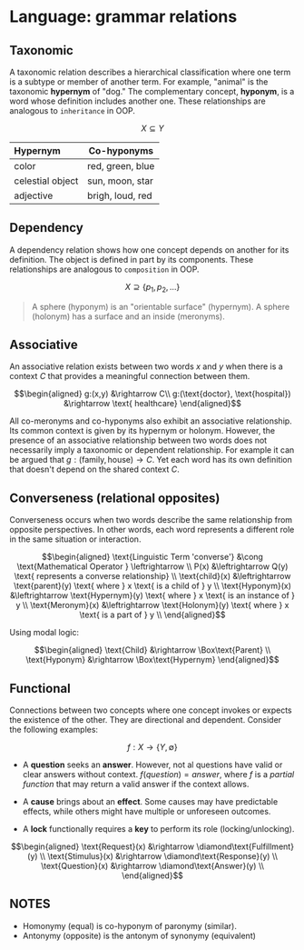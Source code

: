 # Language: grammar relations

## Taxonomic

A taxonomic relation describes a hierarchical classification
where one term is a subtype or member of another term. For
example, "animal" is the taxonomic **hypernym** of "dog." The
complementary concept, **hyponym**, is a word whose definition
includes another one. These relationships are analogous to
`inheritance` in OOP.

$$X \subseteq Y$$

| Hypernym          | Co-hyponyms       |
| :---------------- | ----------------- |
| color             | red, green, blue  |
| celestial object  | sun, moon, star   |
| adjective         | brigh, loud, red  |


## Dependency

A dependency relation shows how one concept depends on another
for its definition. The object is defined in part by its
components. These relationships are analogous to `composition` in
OOP.

$$X \supseteq \{p_1, p_2, \ldots \}$$

> A sphere (hyponym) is an "orientable surface" (hypernym). A
> sphere (holonym) has a surface and an inside (meronyms).


## Associative

An associative relation exists between two words $x$ and $y$ when
there is a context $C$ that provides a meaningful connection
between them.

$$\begin{aligned}
g:(x,y) &\rightarrow C\\
g:(\text{doctor}, \text{hospital}) &\rightarrow \text{ healthcare}
\end{aligned}$$

All co-meronyms and co-hyponyms also exhibit an associative
relationship. Its common context is given by its hypernym or
holonym. However, the presence of an associative relationship
between two words does not necessarily imply a taxonomic or
dependent relationship. For example it can be argued that $g:
(\text{family}, \text{house}) \rightarrow C$. Yet each word has
its own definition that doesn't depend on the shared context $C$.


## Converseness (relational opposites)

Converseness occurs when two words describe the same relationship
from opposite perspectives. In other words, each word represents
a different role in the same situation or interaction.

$$\begin{aligned}
    \text{Linguistic Term 'converse'} &\cong \text{Mathematical Operator } \leftrightarrow \\
    P(x) &\leftrightarrow Q(y) \text{ represents a converse relationship} \\
    \text{child}(x)   &\leftrightarrow \text{parent}(y)   \text{ where } x \text{ is a child of } y \\
    \text{Hyponym}(x) &\leftrightarrow \text{Hypernym}(y) \text{ where } x \text{ is an instance of } y \\
    \text{Meronym}(x) &\leftrightarrow \text{Holonym}(y)  \text{ where } x \text{ is a part of } y \\
\end{aligned}$$

Using modal logic:

$$\begin{aligned}
    \text{Child} &\rightarrow \Box\text{Parent} \\
    \text{Hyponym} &\rightarrow \Box\text{Hypernym}
\end{aligned}$$


## Functional

Connections between two concepts where one concept invokes or
expects the existence of the other. They are directional and
dependent. Consider the following examples:

$$f: X \rightarrow \{Y, \emptyset \}$$

- A **question** seeks an **answer**. However, not al questions have
valid or clear answers without context. $f(question) = answer$,
where $f$ is a *partial function* that may return a valid answer
if the context allows.

- A **cause** brings about an **effect**. Some causes may have
predictable effects, while others might have multiple or
unforeseen outcomes.

- A **lock** functionally requires a **key** to perform its role
(locking/unlocking).

$$\begin{aligned}
    \text{Request}(x) &\rightarrow \diamond\text{Fulfillment}(y) \\
    \text{Stimulus}(x) &\rightarrow \diamond\text{Response}(y) \\
    \text{Question}(x) &\rightarrow \diamond\text{Answer}(y) \\
\end{aligned}$$


## NOTES

- Homonymy (equal) is co-hyponym of paronymy (similar).
- Antonymy (opposite) is the antonym of synonymy (equivalent)



